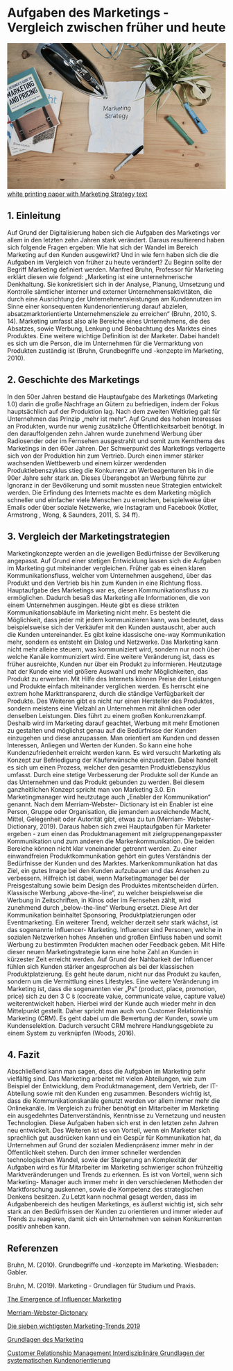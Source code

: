 # Aufgaben des Marketings - Vergleich zwischen früher und heute


![Marketing](03.jpg) 
[white printing paper with Marketing Strategy text](https://unsplash.com/s/photos/marketing) 


## 1. Einleitung
Auf Grund der Digitalisierung haben sich die Aufgaben des Marketings vor allem in den letzten zehn Jahren stark verändert. Daraus resultierend haben sich folgende Fragen ergeben: Wie hat sich der Wandel im Bereich Marketing auf den Kunden ausgewirkt? Und in wie fern haben sich die die Aufgaben im Vergleich von früher zu heute verändert? Zu Beginn sollte der Begriff Marketing definiert werden. Manfred Bruhn, Professor für Marketing erklärt diesen wie folgend: „Marketing ist eine unternehmerische Denkhaltung. Sie konkretisiert sich in der Analyse, Planung, Umsetzung und Kontrolle sämtlicher interner und externer Unternehmensaktivitäten, die durch eine Ausrichtung der Unternehmensleistungen am Kundennutzen im Sinne einer konsequenten Kundenorientierung darauf abzielen, absatzmarktorientierte Unternehmensziele zu erreichen“ (Bruhn, 2010, S. 14). Marketing umfasst also alle Bereiche eines Unternehmens, die des Absatzes, sowie Werbung, Lenkung und Beobachtung des Marktes eines Produktes. Eine weitere wichtige Definition ist der Marketer. Dabei handelt es sich um die Person, die im Unternehmen für die Vermarktung von Produkten zuständig ist (Bruhn, Grundbegriffe und -konzepte im Marketing, 2010).




## 2. Geschichte des Marketings
In den 50er Jahren bestand die Hauptaufgabe des Marketings (Marketing 1.0) darin die große Nachfrage an Gütern zu befriedigen, indem der Fokus hauptsächlich auf der Produktion lag. Nach dem zweiten Weltkrieg galt für Unternehmen das Prinzip „mehr ist mehr“. Auf Grund des hohen Interesses an Produkten, wurde nur wenig zusätzliche Öffentlichkeitsarbeit benötigt. In den darauffolgenden zehn Jahren wurde zunehmend Werbung über Radiosender oder im Fernsehen ausgestrahlt und somit zum Kernthema des Marketings in den 60er Jahren. Der Schwerpunkt des Marketings verlagerte sich von der Produktion hin zum Vertrieb. Durch einen immer stärker wachsenden Wettbewerb und einem kürzer werdenden Produktlebenszyklus stieg die Konkurrenz an Werbeagenturen bis in die 90er Jahre sehr stark an. Dieses Überangebot an Werbung führte zur Ignoranz in der Bevölkerung und somit mussten neue Strategien entwickelt werden. Die Erfindung des Internets machte es dem Marketing möglich schneller und einfacher viele Menschen zu erreichen, beispielweise über Emails oder über soziale Netzwerke, wie Instagram und Facebook (Kotler, Armstrong , Wong, & Saunders, 2011, S. 34 ff).





## 3. Vergleich der Marketingstrategien
Marketingkonzepte werden an die jeweiligen Bedürfnisse der Bevölkerung angepasst. Auf Grund einer stetigen Entwicklung lassen sich die Aufgaben im Marketing gut miteinander vergleichen. Früher gab es einen klaren Kommunikationsfluss, welcher vom Unternehmen ausgehend, über das Produkt und den Vertrieb bis hin zum Kunden in eine Richtung floss. Hauptaufgabe des Marketings war es, diesen Kommunikationsfluss zu ermöglichen. Dadurch besaß das Marketing alle Informationen, die von einem Unternehmen ausgingen. Heute gibt es diese strikten Kommunikationsabläufe im Marketing nicht mehr. Es besteht die Möglichkeit, dass jeder mit jedem kommunizieren kann, was bedeutet, dass beispielsweise sich der Verkäufer mit den Kunden austauscht, aber auch die Kunden untereinander. Es gibt keine klassische one-way Kommunikation mehr, sondern es entsteht ein Dialog und Netzwerke. Das Marketing kann nicht mehr alleine steuern, was kommuniziert wird, sondern nur noch über welche Kanäle kommuniziert wird.
Eine weitere Veränderung ist, dass es früher ausreichte, Kunden nur über ein Produkt zu informieren. Heutzutage hat der Kunde eine viel größere Auswahl und mehr Möglichkeiten, das Produkt zu erwerben. Mit Hilfe des Internets können Preise der Leistungen und Produkte einfach miteinander verglichen werden. Es herrscht eine extrem hohe Markttransparenz, durch die ständige Verfügbarkeit der Produkte. Des Weiteren gibt es nicht nur einen Hersteller des Produktes, sondern meistens eine Vielzahl an Unternehmen mit ähnlichen oder denselben Leistungen. Dies führt zu einem großen Konkurrenzkampf. Deshalb wird im Marketing darauf geachtet, Werbung mit mehr Emotionen zu gestalten und möglichst genau auf die Bedürfnisse der Kunden einzugehen und diese anzupassen. Man orientiert am Kunden und dessen Interessen, Anliegen und Werten der Kunden. So kann eine hohe Kundenzufriedenheit erreicht werden kann. Es wird versucht Marketing als Konzept zur Befriedigung der Käuferwünsche einzusetzen. Dabei handelt es sich um einen Prozess, welcher den gesamten Produktlebenszyklus umfasst. Durch eine stetige Verbesserung der Produkte soll der Kunde an das Unternehmen und das Produkt gebunden zu werden. Bei diesem ganzheitlichen Konzept spricht man von Marketing 3.0. Ein Marketingmanager wird heutzutage auch „Enabler der Kommunikation“ genannt. Nach dem Merriam-Webster- Dictionary ist ein Enabler ist eine Person, Gruppe oder Organisation, die jemandem ausreichende Macht, Mittel, Gelegenheit oder Autorität gibt, etwas zu tun (Merriam- Webster-Dictionary, 2019).
Daraus haben sich zwei Hauptaufgaben für Marketer ergeben - zum einen das Produktmanagement mit zielgruppenangepasster Kommunikation und zum anderen die Markenkommunikation. Die beiden Bereiche können nicht klar voneinander getrennt werden. Zu einer einwandfreien Produktkommunikation gehört ein gutes Verständnis der Bedürfnisse der Kunden und des Marktes. Markenkommunikation hat das Ziel, ein gutes Image bei den Kunden aufzubauen und das Ansehen zu verbessern. Hilfreich ist dabei, wenn Marketingmanager bei der Preisgestaltung sowie beim Design des Produktes mitentscheiden dürfen. Klassische Werbung „above-the-line“, zu welcher beispielsweise die Werbung in Zeitschriften, in Kinos oder im Fernsehen zählt, wird zunehmend durch „below-the-line“ Werbung ersetzt. Diese Art der Kommunikation beinhaltet Sponsoring, Produktplatzierungen oder Eventmarketing.
Ein weiterer Trend, welcher derzeit sehr stark wächst, ist das sogenannte Influencer- Marketing. Influencer sind Personen, welche in sozialen Netzwerken hohes Ansehen und großen Einfluss haben und somit Werbung zu bestimmten Produkten machen oder Feedback geben. Mit Hilfe dieser neuen Marketingstrategie kann eine hohe Zahl an Kunden in kürzester Zeit erreicht werden. Auf Grund der Nahbarkeit der Influencer fühlen sich Kunden stärker angesprochen als bei der klassischen Produktplatzierung. Es geht heute darum, nicht nur das Produkt zu kaufen, sondern um die Vermittlung eines Lifestyles.
Eine weitere Veränderung im Marketing ist, dass die sogenannten vier „Ps“ (product, place, promotion, price) sich zu den 3 C ́s (cocreate value, communicate value, capture value) weiterentwickelt haben. Hierbei wird der Kunde auch wieder mehr in den Mittelpunkt gestellt. Daher spricht man auch von Customer Relationship Marketing (CRM). Es geht dabei um die Bewertung der Kunden, sowie um Kundenselektion. Dadurch versucht CRM mehrere Handlungsgebiete zu einem System zu verknüpfen (Woods, 2016).





## 4. Fazit 
Abschließend kann man sagen, dass die Aufgaben im Marketing sehr vielfältig sind. Das Marketing arbeitet mit vielen Abteilungen, wie zum Beispiel der Entwicklung, dem Produktmanagement, dem Vertrieb, der IT-Abteilung sowie mit den Kunden eng zusammen. Besonders wichtig ist, dass die Kommunikationskanäle genutzt werden vor allem immer mehr die Onlinekanäle. Im Vergleich zu früher benötigt ein Mitarbeiter im Marketing ein ausgedehntes Datenverständnis, Kenntnisse zu Vernetzung und neusten Technologien. Diese Aufgaben haben sich erst in den letzten zehn Jahren neu entwickelt. Des Weiteren ist es von Vorteil, wenn ein Marketer sich sprachlich gut ausdrücken kann und ein Gespür für Kommunikation hat, da Unternehmen auf Grund der sozialen Medienpräsenz immer mehr in der Öffentlichkeit stehen. Durch den immer schneller werdenden technologischen Wandel, sowie der Steigerung an Komplexität der Aufgaben wird es für Mitarbeiter im Marketing schwieriger schon frühzeitig Marktveränderungen und Trends zu erkennen. Es ist von Vorteil, wenn sich Marketing- Manager auch immer mehr in den verschiedenen Methoden der Marktforschung auskennen, sowie die Kompetenz des strategischen Denkens besitzen.
Zu Letzt kann nochmal gesagt werden, dass im Aufgabenbereich des heutigen Marketings, es äußerst wichtig ist, sich sehr stark an den Bedürfnissen der Kunden zu orientieren und immer wieder auf Trends zu reagieren, damit sich ein Unternehmen von seinen Konkurrenten positiv anheben kann.




## Referenzen

Bruhn, M. (2010). Grundbegriffe und -konzepte im Marketing. Wiesbaden: Gabler. 

Bruhn, M. (2019). Marketing - Grundlagen für Studium und Praxis.

[The Emergence of Influencer Marketing](https://trace.tennessee.edu/cgi/viewcontent.cgi?article=3010&context=utk_chanhonoproj) 

[Merriam-Webster-Dictonary](https://www.merriam-webster.com/dictionary/enabler)

[Die sieben wichtigsten Marketing-Trends 2019](https://www.springerprofessional.de/markenfuehrung/transformation/die-sieben-wichtigsten-marketing-trends-2019/16345548)

[Grundlagen des Marketing](https://books.google.de/books?hl=de&lr=&id=qTSjByScseUC&oi=fnd&pg=PA21&dq=grundlagen+des+marketing+kotler&ots=2aa7X5Ixlj&sig=opFfmdXsYfwcMcFDVEHhBa6J6CQ#v=onepage&q=grundlagen%20des%20marketing%20kotler&f=false) 

[Customer Relationship Management Interdisziplinäre Grundlagen der systematischen Kundenorientierung](https://link.springer.com/chapter/10.1007/978-3-322-82387-8_5) 


